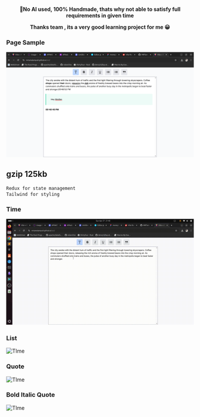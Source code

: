 
<p align="center"> <b>🚫No AI used, 100% Handmade, thats why not able to satisfy full requirements in given time</b></p>
<p align="center"> <b>Thanks team , its a very good learning project for me 😀</b></p> 

### Page Sample
![sample](./src/assets/sample.png)

## gzip 125kb

```
Redux for state management
Tailwind for styling
```

### Time
![TIme](./src/assets/1_time.gif)

### List
![TIme](./src/assets/2_list.gif)

### Quote
![TIme](./src/assets/3_quote.gif)

### Bold Italic Quote
![TIme](./src/assets/4_biu.gif)
